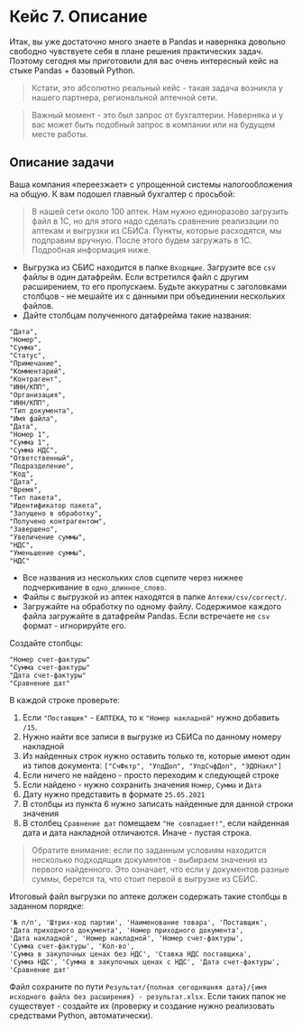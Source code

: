 # Кейс 7. Описание

Итак, вы уже достаточно много знаете в Pandas и наверняка довольно свободно чувствуете себя в плане решения практических задач. Поэтому сегодня мы приготовили для вас очень интересный кейс на стыке Pandas + базовый Python.

> Кстати, это абсолютно реальный кейс - такая задача возникла у нашего партнера, региональной аптечной сети.

> Важный момент - это был запрос от бухгалтерии. Наверняка и у вас может быть подобный запрос в компании или на будущем месте работы.

## Описание задачи

Ваша компания «переезжает» с упрощенной системы налогообложения на общую. К вам подошел главный бухгалтер с просьбой:

> В нашей сети около 100 аптек. Нам нужно единоразово загрузить файл в 1С, но для этого надо сделать сравнение реализации по аптекам и выгрузки из СБИСа. Пункты, которые расходятся, мы подправим вручную. После этого будем загружать в 1С. Подробная информация ниже.

- Выгрузка из СБИС находится в папке `Входящие`. Загрузите все `csv` файлы в один датафрейм. Если встретился файл с другим расширением, то его пропускаем. Будьте аккуратны с заголовками столбцов - не мешайте их с данными при объединении нескольких файлов.
- Дайте столбцам полученного датафрейма такие названия:

```
"Дата",
"Номер",
"Сумма",
"Статус",
"Примечание",
"Комментарий",
"Контрагент",
"ИНН/КПП",
"Организация",
"ИНН/КПП",
"Тип документа",
"Имя файла",
"Дата",
"Номер 1",
"Сумма 1",
"Сумма НДС",
"Ответственный",
"Подразделение",
"Код",
"Дата",
"Время",
"Тип пакета",
"Идентификатор пакета",
"Запущено в обработку",
"Получено контрагентом",
"Завершено",
"Увеличение суммы",
"НДC",
"Уменьшение суммы",
"НДС"
```

- Все названия из нескольких слов сцепите через нижнее подчеркивание в `одно_длинное_слово`.
- Файлы с выгрузкой из аптек находятся в папке `Аптеки/csv/correct/`.
- Загружайте на обработку по одному файлу. Содержимое каждого файла загружайте в датафрейм Pandas. Если встречаете не `csv` формат - игнорируйте его.

Создайте столбцы:

```
"Номер счет-фактуры"
"Сумма счет-фактуры"
"Дата счет-фактуры"
"Сравнение дат"
```

В каждой строке проверьте:

1. Если `"Поставщик"` - `ЕАПТЕКА`, то к `"Номер накладной"` нужно добавить `/15`.
2. Нужно найти все записи в выгрузке из СБИСа по данному номеру накладной
3. Из найденных строк нужно оставить только те, которые имеют один из типов документа: `["СчФктр", "УпдДоп", "УпдСчфДоп", "ЭДОНакл"]`
4. Если ничего не найдено - просто переходим к следующей строке
5. Если найдено - нужно сохранить значения `Номер`, `Сумма` и `Дата`
6. Дату нужно представить в формате `25.05.2021`
7. В столбцы из пункта 6 нужно записать найденные для данной строки значения
8. В столбец `Сравнение дат` помещаем `"Не совпадает!"`, если найденная дата и дата накладной отличаются. Иначе - пустая строка.

> Обратите внимание: если по заданным условиям находится несколько подходящих документов - выбираем значения из первого найденного. Это означает, что если у документов разные суммы, берется та, что стоит первой в выгрузке из СБИС.

Итоговый файл выгрузки по аптеке должен содержать такие столбцы в заданном порядке:

```
'№ п/п', 'Штрих-код партии', 'Наименование товара', 'Поставщик',
'Дата приходного документа', 'Номер приходного документа',
'Дата накладной', 'Номер накладной', 'Номер счет-фактуры',
'Сумма счет-фактуры', 'Кол-во',
'Сумма в закупочных ценах без НДС', 'Ставка НДС поставщика',
'Сумма НДС', 'Сумма в закупочных ценах с НДС', 'Дата счет-фактуры', 'Сравнение дат'
```

Файл сохраните по пути `Результат/{полная сегодняшняя дата}/{имя исходного файла без расширения} - результат.xlsx`. Если таких папок не существует - создайте их (проверку и создание нужно реализовать средствами Python, автоматически).